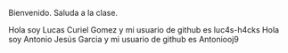 Bienvenido. Saluda a la clase.

Hola soy Lucas Curiel Gomez y mi usuario de github es luc4s-h4cks
Hola soy Antonio Jesús Garcia y mi usuario de github es Antoniooj9

